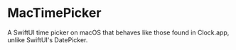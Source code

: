 # MacTimePicker
A SwiftUI time picker on macOS that behaves like those found in Clock.app, unlike SwiftUI's DatePicker.
